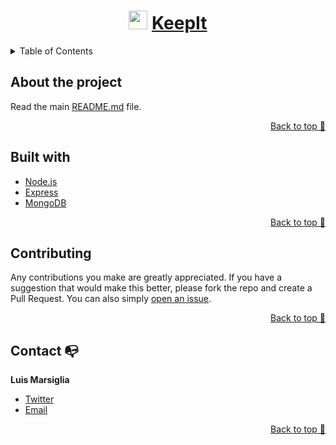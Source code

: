 <div align="center">

  # <img src="https://raw.githubusercontent.com/midudev/codi.link/main/assets/favicon.ico" height="30px"/> [KeepIt](https://young-dawn-98726.herokuapp.com)
  
  <!-- ***Your HTML5/CSS3/JS/JavaScript Playground Editor*** -->
</div>

<!-- TABLE OF CONTENTS -->
<details>
  <summary>Table of Contents</summary>
  <ul>
    <li><a href="#about-the-project">About the project</a></li>
    <li><a href="#built-with">Built with</a></li>
    <li><a href="#contributing">Contributing</a></li>
    <li><a href="#contact">Contact</a></li>
  </ul>
</details>

## About the project

Read the main [README.md](https://github.com/marsigliadev/notes-app-monorepo/blob/main/README.md) file.

<p align="right"><a href="#top">Back to top 🔼</a></p>

## Built with

  - [Node.js](https://nodejs.org/)
  - [Express](https://expressjs.com/)
  - [MongoDB](https://www.mongodb.com/)

<p align="right"><a href="#top">Back to top 🔼</a></p>

## Contributing

Any contributions you make are greatly appreciated. If you have a suggestion that would make this better, please fork the repo and create a Pull Request. You can also simply [open an issue](https://github.com/marsigliadev/notes-app-monorepo/issues/new).

<p align="right"><a href="#top">Back to top 🔼</a></p>

## Contact 📭

  **Luis Marsiglia**
  - [Twitter](https://twitter.com/marsigliacr)
  - [Email](mailto:marsiglia.business@gmail.com)

<p align="right"><a href="#top">Back to top 🔼</a></p>